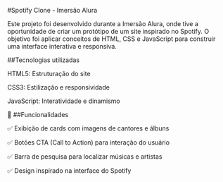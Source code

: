 #Spotify Clone - Imersão Alura

Este projeto foi desenvolvido durante a Imersão Alura, onde tive a oportunidade de criar um protótipo de um site inspirado no Spotify. O objetivo foi aplicar conceitos de HTML, CSS e JavaScript para construir uma interface interativa e responsiva.

##Tecnologias utilizadas

HTML5: Estruturação do site

CSS3: Estilização e responsividade

JavaScript: Interatividade e dinamismo

🚀 ##Funcionalidades

✅ Exibição de cards com imagens de cantores e álbuns

✅ Botões CTA (Call to Action) para interação do usuário

✅ Barra de pesquisa para localizar músicas e artistas

✅ Design inspirado na interface do Spotify
